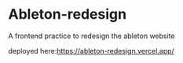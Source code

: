 # Ableton-redesign
A frontend practice to redesign the ableton website


deployed here:https://ableton-redesign.vercel.app/
